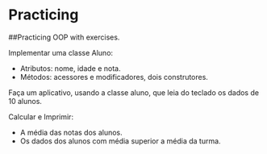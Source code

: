# Practicing
 ##Practicing OOP with exercises.
 
Implementar uma classe Aluno:
- Atributos: nome, idade e nota.
- Métodos: acessores e modificadores, dois construtores.

Faça um aplicativo, usando a classe aluno, que leia do teclado os dados de 10 alunos.

Calcular e Imprimir:
- A média das notas dos alunos.
- Os dados dos alunos com média superior a média da turma.




